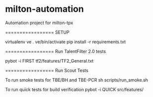 milton-automation
=================

Automation project for milton-tpx


=================
SETUP

virtualenv ve
. ve/bin/activate
pip install -r requirements.txt


=================
Run TalentFilter 2.0 tests

pybot -i FIRST tf2/features/TF2_General.txt



=================
Run Scout Tests

To run smoke tests for TBE/BH and TBE-PCR
sh scripts/run_smoke.sh

To run quick tests for build verification
pybot -i QUICK src/features/



